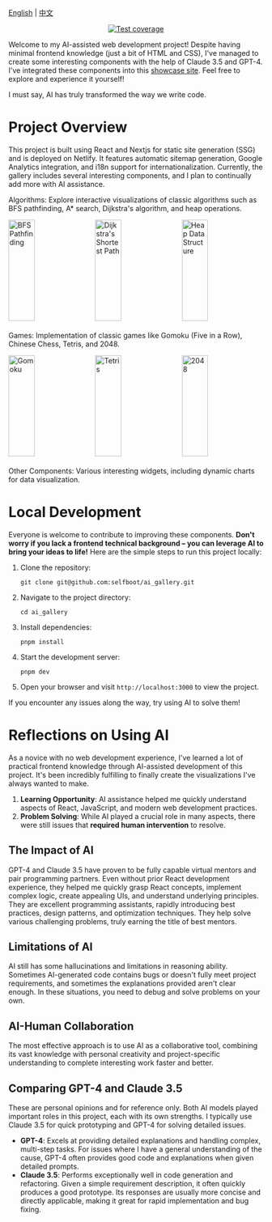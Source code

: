 [English](./README.md) | [中文](./README_zh.md)

<p align="center">
 <a href="https://codecov.io/gh/selfboot/ai_gallery" >
 <img src="https://codecov.io/gh/selfboot/ai_gallery/branch/master/graph/badge.svg" alt="Test coverage"/>
 </a>
</p>

<a name="english"></a>

Welcome to my AI-assisted web development project! Despite having minimal frontend knowledge (just a bit of HTML and CSS), I've managed to create some interesting components with the help of Claude 3.5 and GPT-4. I've integrated these components into this [showcase site](https://gallery.selfboot.cn). Feel free to explore and experience it yourself!

I must say, AI has truly transformed the way we write code.

# Project Overview

This project is built using React and Nextjs for static site generation (SSG) and is deployed on Netlify. It features automatic sitemap generation, Google Analytics integration, and i18n support for internationalization. Currently, the gallery includes several interesting components, and I plan to continually add more with AI assistance.

Algorithms: Explore interactive visualizations of classic algorithms such as BFS pathfinding, A* search, Dijkstra's algorithm, and heap operations.

<div style="display: flex; justify-content: space-between; margin-bottom: 20px;">
  <img src="https://slefboot-1251736664.file.myqcloud.com/20240706_ai_gallery_bfs_path.gif" alt="BFS Pathfinding" width="32%" height="200">
  <img src="https://slefboot-1251736664.file.myqcloud.com/20240709_ai_gallery_dijkstra_v3.gif" alt="Dijkstra's Shortest Path" width="32%" height="200">
  <img src="https://slefboot-1251736664.file.myqcloud.com/20240706_ai_gallery_heapv2.gif" alt="Heap Data Structure" width="32%" height="200">
</div>

Games: Implementation of classic games like Gomoku (Five in a Row), Chinese Chess, Tetris, and 2048.

<div style="display: flex; justify-content: space-between; margin-bottom: 20px;">
  <img src="https://slefboot-1251736664.file.myqcloud.com/20240704_ai_gallery_gomoku.png/webp" alt="Gomoku" width="32%" height="200">
  <img src="https://slefboot-1251736664.file.myqcloud.com/20240707_ai_gallery_tetris_v2.png/webp" alt="Tetris" width="32%" height="200">
  <img src="https://slefboot-1251736664.file.myqcloud.com/20240710_ai_gallery_game2048.gif" alt="2048" width="32%" height="200">
</div>

Other Components: Various interesting widgets, including dynamic charts for data visualization.

# Local Development

Everyone is welcome to contribute to improving these components. **Don't worry if you lack a frontend technical background – you can leverage AI to bring your ideas to life!** Here are the simple steps to run this project locally:

1. Clone the repository:
   ```
   git clone git@github.com:selfboot/ai_gallery.git
   ```
2. Navigate to the project directory:
   ```
   cd ai_gallery
   ```
3. Install dependencies:
   ```
   pnpm install
   ```
4. Start the development server:
   ```
   pnpm dev
   ```
5. Open your browser and visit `http://localhost:3000` to view the project.

If you encounter any issues along the way, try using AI to solve them!

# Reflections on Using AI

As a novice with no web development experience, I've learned a lot of practical frontend knowledge through AI-assisted development of this project. It's been incredibly fulfilling to finally create the visualizations I've always wanted to make.

1. **Learning Opportunity**: AI assistance helped me quickly understand aspects of React, JavaScript, and modern web development practices.
2. **Problem Solving**: While AI played a crucial role in many aspects, there were still issues that **required human intervention** to resolve.

## The Impact of AI

GPT-4 and Claude 3.5 have proven to be fully capable virtual mentors and pair programming partners. Even without prior React development experience, they helped me quickly grasp React concepts, implement complex logic, create appealing UIs, and understand underlying principles. They are excellent programming assistants, rapidly introducing best practices, design patterns, and optimization techniques. They help solve various challenging problems, truly earning the title of best mentors.

## Limitations of AI

AI still has some hallucinations and limitations in reasoning ability. Sometimes AI-generated code contains bugs or doesn't fully meet project requirements, and sometimes the explanations provided aren't clear enough. In these situations, you need to debug and solve problems on your own.

## AI-Human Collaboration

The most effective approach is to use AI as a collaborative tool, combining its vast knowledge with personal creativity and project-specific understanding to complete interesting work faster and better.

## Comparing GPT-4 and Claude 3.5

These are personal opinions and for reference only. Both AI models played important roles in this project, each with its own strengths. I typically use Claude 3.5 for quick prototyping and GPT-4 for solving detailed issues.

- **GPT-4**: Excels at providing detailed explanations and handling complex, multi-step tasks. For issues where I have a general understanding of the cause, GPT-4 often provides good code and explanations when given detailed prompts.
- **Claude 3.5**: Performs exceptionally well in code generation and refactoring. Given a simple requirement description, it often quickly produces a good prototype. Its responses are usually more concise and directly applicable, making it great for rapid implementation and bug fixing.
